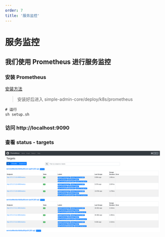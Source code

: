 ```yaml
---
order: 7
title: '服务监控'
---
```


# 服务监控

## 我们使用 Prometheus 进行服务监控

### 安装 Prometheus

[安装方法](https://prometheus-operator.dev/docs/prologue/quick-start/)

> 安装好后进入 simple-admin-core/deploy/k8s/prometheus

```shell
# 运行
sh setup.sh
```

### 访问 http://localhost:9090 
### 查看 status - targets 

![pic](/assets/prometheus.png)